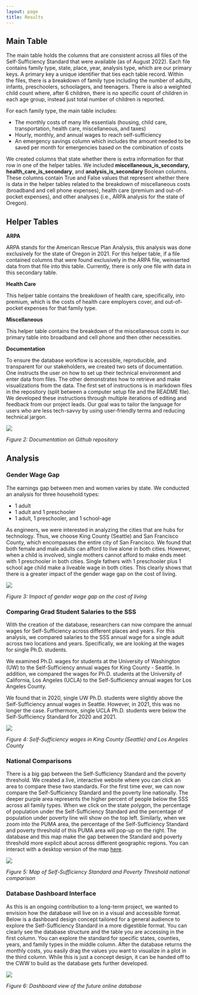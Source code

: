 ```yaml
---
layout: page
title: Results
---
```



## Main Table
The main table holds the columns that are consistent across all files of the Self-Sufficiency Standard that were available (as of August 2022). Each file contains family type, state, place, year, analysis type, which are our primary keys. A primary key a unique identifier that ties each table record. Within the files, there is a breakdown of family type including the number of adults, infants, preschoolers, schoolagers, and teenagers. There is also a weighted child count where, after 6 children, there is no specific count of children in each age group, instead just  total number of children is reported.

For each family type, the main table includes:

* The monthly costs of many life essentials (housing, child care, transportation, health care, miscellaneous, and taxes) 
* Hourly, monthly, and annual wages to reach self-sufficiency
* An emergency savings column which includes the amount needed to be saved per month for emergencies based on the combination of costs

We created columns that state whether there is extra information for that row in one of the helper tables. We included **miscellaneous_is_secondary, health_care_is_secondary**, and **analysis_is_secondary** Boolean columns. These columns contain True and False values that represent whether there is data in the helper tables related to the breakdown of miscellaneous costs (broadband and cell phone expenses), health care (premium and out-of-pocket expenses), and other analyses (i.e., ARPA analysis for the state of Oregon).
 

## Helper Tables
**ARPA**

ARPA stands for the American Rescue Plan Analysis, this analysis was done exclusively for the state of Oregon in 2021. For this helper table, if a file contained columns that were found exclusively in the ARPA file, weinserted data from that file into this table. Currently, there is only one file with data in this secondary table.

**Health Care**

This helper table contains the breakdown of health care, specifically, into premium, which is the costs of health care employers cover, and out-of-pocket expenses for that family type.

**Miscellaneous**

This helper table contains the breakdown of the miscellaneous costs in our primary table into broadband and cell phone and then other necessities.

**Documentation**

To ensure the database workflow is accessible, reproducible, and transparent for our stakeholders, we created two sets of documentation. One instructs the user on how to set up their technical environment and enter data from files. The other demonstrates how to retrieve and make visualizations from the data. The first set of instructions is in markdown files in the repository (split between a computer setup file and the  README file). We developed these instructions through multiple iterations of editing and feedback from our project leads. Our goal was to tailor the language for users who are less tech-savvy by using user-friendly terms and reducing technical jargon.

<img src="{{ site.url }}{{ site.baseurl }}/assets/img/Documentation.png">

*Figure 2: Documentation on Github repository*

	
## Analysis

### Gender Wage Gap
The earnings gap between men and women varies by state. We conducted an analysis for three household types: 
* 1 adult
* 1 adult and 1 preschooler
* 1 adult, 1 preschooler, and 1 school-age

As engineers, we were interested in analyzing the cities that are hubs for technology. Thus, we choose King County (Seattle) and San Francisco County, which encompasses the entire city of San Francisco. We found that both female and male adults can afford to live alone in both cities. However, when a child is involved, single mothers cannot afford to make ends meet with 1 preschooler in both cities. Single fathers with 1 preschooler plus 1 school age child make a liveable wage in both cities. This clearly shows that there is a greater impact of the gender wage gap on the cost of living.

<img src="{{ site.url }}{{ site.baseurl }}/assets/img/gender_comp.png">

*Figure 3: Impact of gender wage gap on the cost of living*


### Comparing Grad Student Salaries to the SSS
With the creation of the database, researchers can now compare the annual wages for Self-Sufficiency across different places and years. For this analysis, we compared salaries to the SSS annual wage for a single adult across two locations and years. Specifically, we are looking at the wages for single Ph.D. students.

We examined Ph.D. wages for students at the University of Washington (UW) to the Self-Sufficiency annual wages for King County - Seattle. In addition, we compared the wages for Ph.D. students at the University of California, Los Angeles (UCLA) to the Self-Sufficiency annual wages for Los Angeles County. 

We found that in 2020, single UW Ph.D. students were slightly above the Self-Sufficiency annual wages in Seattle. However, in 2021, this was no longer the case. Furthermore, single UCLA Ph.D. students were below the Self-Sufficiency Standard for 2020 and 2021. 

<img src="{{ site.url }}{{ site.baseurl }}/assets/img/grad-students.png">

*Figure 4: Self-Sufficiency wages in King County (Seattle) and Los Angeles County*


### National Comparisons
There is a big gap between the Self-Sufficiency Standard and the poverty threshold. We created a live, interactive website where you can click an area to compare these two standards. For the first time ever, we can now compare the Self-Sufficiency Standard and the poverty line nationally. The deeper purple area represents the higher percent of people below the SSS across all family types. When we click on the state polygon, the percentage of population under the Self-Sufficiency Standard and the percentage of population under poverty line will show on the top left. Similarly, when we zoom into the PUMA area, the percentage of the Self-Sufficiency Standard and poverty threshold of this PUMA area will pop-up on the right. The database and this map make the gap between the Standard and poverty threshold more explicit about across different geographic regions. You can interact with a desktop version of the map [here](https://chengren.shinyapps.io/sss_dssg/).

<img src="{{ site.url }}{{ site.baseurl }}/assets/img/national-comparisons.png">

*Figure 5: Map of Self-Sufficiency Standard and Poverty Threshold national comparison*


### Database Dashboard Interface
As this is an ongoing contribution to a long-term project, we wanted to envision how the database will live on in a visual and accessible format. Below is a dashboard design concept tailored for a general audience to explore the Self-Sufficiency Standard in a more digestible format. You can clearly see the database structure and the table you are accessing in the first column. You can explore the standard for specific states, counties, years, and family types in the middle column. After the database returns the monthly costs, you easily drag the values you want to visualize in a plot in the third column. While this is just a concept design, it can be handed off to the CWW to build as the database gets further developed.

<img src="{{ site.url }}{{ site.baseurl }}/assets/img/Database.png">

*Figure 6: Dashboard view of the future online database*




	


